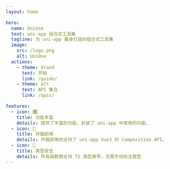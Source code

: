 ```yaml
---
layout: home

hero:
  name: UniUse
  text: uni-app 组合式工具集
  tagline: 为 uni-app 量身打造的组合式工具集
  image:
    src: /logo.png
    alt: UniUse
  actions:
    - theme: brand
      text: 开始
      link: /guide/
    - theme: alt
      text: API 集合
      link: /apis/

features:
  - icon: 🎛
    title: 功能丰富
    details: 提供了丰富的功能，封装了 uni-app 中常用的功能。
  - icon: 💚
    title: 开箱即用
    details: 开箱即用的支持了 uni-app Vue3 的 Composition API。
  - icon: 🦾
    title: 类型安全
    details: 所有函数都支持 TS 类型推导，无需手动标注类型
---
```


<HomeTeam />
